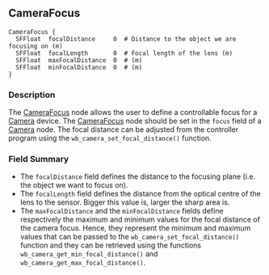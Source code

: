 ## CameraFocus

```
CameraFocus {
  SFFloat  focalDistance     0  # Distance to the object we are focusing on (m)
  SFFloat  focalLength       0  # Focal length of the lens (m)
  SFFloat  maxFocalDistance  0  # (m)
  SFFloat  minFocalDistance  0  # (m)
}
```

### Description

The [CameraFocus](camerafocus.md#camerafocus) node allows the user to define a
controllable focus for a [Camera](camera.md#camera) device. The
[CameraFocus](camerafocus.md#camerafocus) node should be set in the `focus`
field of a [Camera](camera.md#camera) node. The focal distance can be adjusted
from the controller program using the `wb_camera_set_focal_distance()` function.

### Field Summary

- The `focalDistance` field defines the distance to the focusing plane (i.e. the
object we want to focus on).
- The `focalLength` field defines the distance from the optical centre of the lens
to the sensor. Bigger this value is, larger the sharp area is.
- The `maxFocalDistance` and the `minFocalDistance` fields define respectively the
maximum and minimum values for the focal distance of the camera focus. Hence,
they represent the minimum and maximum values that can be passed to the
`wb_camera_set_focal_distance()` function and they can be retrieved using the
functions `wb_camera_get_min_focal_distance()` and
`wb_camera_get_max_focal_distance()`.

